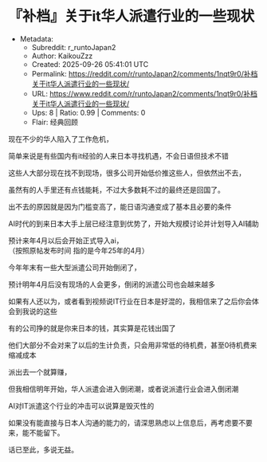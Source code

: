 # 『补档』关于it华人派遣行业的一些现状

- Metadata:
  - Subreddit: r_runtoJapan2
  - Author: KaikouZzz
  - Created: 2025-09-26 05:41:01 UTC
  - Permalink: https://reddit.com/r/runtoJapan2/comments/1nqt9r0/补档关于it华人派遣行业的一些现状/
  - URL: https://www.reddit.com/r/runtoJapan2/comments/1nqt9r0/补档关于it华人派遣行业的一些现状/
  - Ups: 8 | Ratio: 0.99 | Comments: 0
  - Flair: 经典回顾


现在不少的华人陷入了工作危机，

简单来说是有些国内有it经验的人来日本寻找机遇，不会日语但技术不错

这些人大部分现在找不到现场，很多公司开始低价推这些人，但依然出不去，

虽然有的人手里还有点钱能耗，不过大多数耗不过的最终还是回国了。

出不去的原因就是因为门槛变高了，能日语沟通变成了基本且必要的条件

AI时代的到来日本大手上层已经注意到优势了，开始大规模讨论并计划导入AI辅助

预计来年4月以后会开始正式导入ai，  
（按照原帖发布时间 指的是今年25年的4月）

今年年末有一些大型派遣公司开始倒闭了，

预计明年4月后没有现场的人会更多，倒闭的派遣公司也会越来越多

如果有人还以为，或者看到视频说IT行业在日本是好混的，我相信来了之后你会体会到我说的这些

有的公司挣的就是你来日本的钱，其实算是花钱出国了

他们大部分不会对来了以后的生计负责，只会用非常低的待机费，甚至0待机费来缩减成本

派出去一个就算赚，

但我相信明年开始，华人派遣会进入倒闭潮，或者说派遣行业会进入倒闭潮

AI对IT派遣这个行业的冲击可以说算是毁灭性的

如果没有能直接与日本人沟通的能力的，请深思熟虑以上信息后，再考虑要不要来，能不能留下。

话已至此，多说无益。

